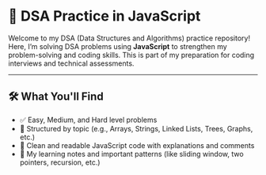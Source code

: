 # 🧠 DSA Practice in JavaScript

Welcome to my DSA (Data Structures and Algorithms) practice repository!  
Here, I’m solving DSA problems using **JavaScript** to strengthen my problem-solving and coding skills. This is part of my preparation for coding interviews and technical assessments.

---

## 🛠️ What You'll Find

- ✅ Easy, Medium, and Hard level problems  
- 📂 Structured by topic (e.g., Arrays, Strings, Linked Lists, Trees, Graphs, etc.)  
- 🧪 Clean and readable JavaScript code with explanations and comments  
- 📌 My learning notes and important patterns (like sliding window, two pointers, recursion, etc.)



